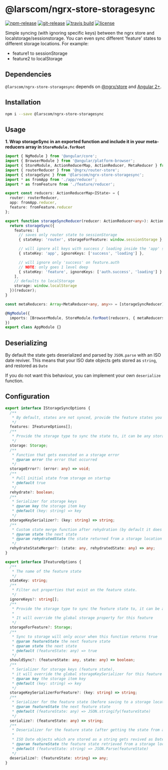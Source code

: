 # @larscom/ngrx-store-storagesync

[![npm-release](https://img.shields.io/npm/v/@larscom/ngrx-store-storagesync.svg?label=npm%20release)](https://www.npmjs.com/package/@larscom/ngrx-store-storagesync)
[![git-release](https://img.shields.io/github/tag/larscom/ngrx-store-storagesync.svg?label=git%20release)](https://www.npmjs.com/package/@larscom/ngrx-store-storagesync)
[![travis build](https://img.shields.io/travis/com/larscom/ngrx-store-storagesync/master.svg?label=build%20%28master%29)](https://travis-ci.com/larscom/ngrx-store-storagesync/builds)
[![license](https://img.shields.io/npm/l/@larscom/ngrx-store-storagesync.svg)](https://github.com/larscom/ngrx-store-storagesync/blob/master/LICENSE)

Simple syncing (with ignoring specific keys) between the ngrx store and localstorage/sessionstorage.
You can even sync different 'feature' states to different storage locations.
For example:
- feature1 to sessionStorage
- feature2 to localStorage


## Dependencies

`@larscom/ngrx-store-storagesync` depends on [@ngrx/store](https://github.com/ngrx/store) and [Angular 2+](https://github.com/angular/angular).

## Installation

```bash
npm i --save @larscom/ngrx-store-storagesync
```

## Usage

**1. Wrap storageSync in an exported function and include it in your meta-reducers array in `StoreModule.forRoot`**

```ts
import { NgModule } from '@angular/core';
import { BrowserModule } from '@angular/platform-browser';
import { StoreModule, ActionReducerMap, ActionReducer, MetaReducer } from '@ngrx/store';
import { routerReducer } from '@ngrx/router-store';
import { storageSync } from '@larscom/ngrx-store-storagesync';
import * as fromApp from './app/reducer';
import * as fromFeature from './feature/reducer';

export const reducers: ActionReducerMap<IState> = {
  router: routerReducer,
  app: fromApp.reducer,
  feature: fromFeature.reducer
};

export function storageSyncReducer(reducer: ActionReducer<any>): ActionReducer<any> {
  return storageSync({
    features: [
      // saves only router state to sessionStorage
      { stateKey: 'router', storageForFeature: window.sessionStorage },

      // will ignore all keys with success / loading inside the 'app' state
      { stateKey: 'app', ignoreKeys: ['success', 'loading'] },

      // will ignore only 'success' on feature.auth
      // NOTE: only goes 1 level deep
      { stateKey: 'feature', ignoreKeys: ['auth.success', 'loading'] }
    ],
    // defaults to localStorage
    storage: window.localStorage
  })(reducer);
}

const metaReducers: Array<MetaReducer<any, any>> = [storageSyncReducer];

@NgModule({
  imports: [BrowserModule, StoreModule.forRoot(reducers, { metaReducers })]
})
export class AppModule {}
```
## Deserializing
By default the state gets deserialized and parsed by `JSON.parse` with an ISO date reviver.
This means that your ISO date objects gets stored as `string`, and restored as `Date`

If you do not want this behaviour, you can implement your own `deserialize` function.

## Configuration

```ts
export interface IStorageSyncOptions {
  /**
   * By default, states are not synced, provide the feature states you want to sync.
   */
  features: IFeatureOptions[];
  /**
   * Provide the storage type to sync the state to, it can be any storage which implements the 'Storage' interface.
   */
  storage: Storage;
  /**
   * Function that gets executed on a storage error
   * @param error the error that occurred
   */
  storageError?: (error: any) => void;
  /**
   * Pull initial state from storage on startup
   * @default true
   */
  rehydrate?: boolean;
  /**
   * Serializer for storage keys
   * @param key the storage item key
   * @default (key: string) => key
   */
  storageKeySerializer?: (key: string) => string;
  /**
   * Custom state merge function after rehydration (by default it does a deep merge)
   * @param state the next state
   * @param rehydratedState the state returned from a storage location
   */
  rehydrateStateMerger?: (state: any, rehydratedState: any) => any;
}
```

```ts
export interface IFeatureOptions {
  /**
   * The name of the feature state
   */
  stateKey: string;
  /**
   * Filter out properties that exist on the feature state.
   */
  ignoreKeys?: string[];
  /**
   * Provide the storage type to sync the feature state to, it can be any storage which implements the 'Storage' interface.
   * 
   * It will override the global storage property for this feature
   */
  storageForFeature?: Storage;
  /**
   * Sync to storage will only occur when this function returns true
   * @param featureState the next feature state
   * @param state the next state
   * @default (featureState: any) => true
   */
  shouldSync?: (featureState: any, state: any) => boolean;
  /**
   * Serializer for storage keys (feature state),
   * it will override the global storageKeySerializer for this feature
   * @param key the storage item key
   * @default (key: string) => key
   */
  storageKeySerializerForFeature?: (key: string) => string;
  /**
   * Serializer for the feature state (before saving to a storage location)
   * @param featureState the next feature state
   * @default (featureState: any) => JSON.stringify(featureState)
   */
  serialize?: (featureState: any) => string;
  /**
   * Deserializer for the feature state (after getting the state from a storage location)
   * 
   * ISO Date objects which are stored as a string gets revived as Date object by default.
   * @param featureState the feature state retrieved from a storage location
   * @default (featureState: string) => JSON.Parse(featureState)
   */
  deserialize?: (featureState: string) => any;
}
```
